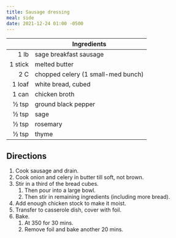 ```yaml
---
title: Sausage dressing
meal: side
date: 2021-12-24 01:00 -0500
---
```


|| Ingredients |
|-:|-|
1 lb    | sage breakfast sausage
1 stick | melted butter
2 C     | chopped celery (1 small-med bunch)
1 loaf  | white bread, cubed
1 can   | chicken broth
½ tsp   | ground black pepper
½ tsp   | sage
½ tsp   | rosemary
½ tsp   | thyme

## Directions

1. Cook sausage and drain.
2. Cook onion and celery in butter till soft, not brown.
3. Stir in a third of the bread cubes.
	1. Then pour into a large bowl.
	2. Then stir in remaining ingredients (including more bread).
4. Add enough chicken stock to make it moist.
5. Transfer to casserole dish, cover with foil.
6. Bake.
	1. At 350 for 30 mins.
	2. Remove foil and bake another 20 mins.

